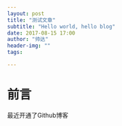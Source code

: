 ```yaml
---
layout: post
title: "测试文章"
subtitle: "Hello world, hello blog"
date: 2017-08-15 17:00
author: "帅达"
header-img: ""
tags:

---
```

# 前言
最近开通了Github博客
